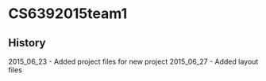 # CS6392015team1

## History
2015_06_23 - Added project files for new project
2015_06_27 - Added layout files
